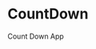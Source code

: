 # CountDown
 Count Down App
     
          
                                                      
                                                                   
                                                        
                                             
                                             
                     
               
            
    
 
   

